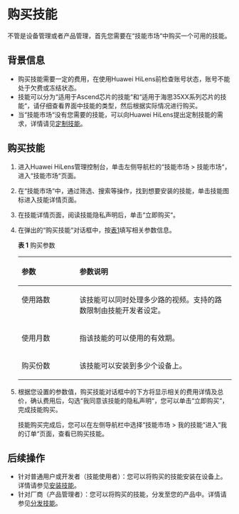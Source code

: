 # 购买技能<a name="hilens_02_0038"></a>

不管是设备管理或者产品管理，首先您需要在“技能市场“中购买一个可用的技能。

## 背景信息<a name="section5358520506"></a>

-   购买技能需要一定的费用，在使用Huawei HiLens前检查账号状态，账号不能处于欠费或冻结状态。
-   技能可以分为“适用于Ascend芯片的技能“和“适用于海思35XX系列芯片的技能“，请仔细查看界面中技能的类型，然后根据实际情况进行购买。
-   当“技能市场“没有您需要的技能，可以向Huawei HiLens提出定制技能的需求，详情请见[定制技能](定制技能.md)。

## 购买技能<a name="section1287161285014"></a>

1.  进入Huawei HiLens管理控制台，单击左侧导航栏的“技能市场 \> 技能市场“，进入“技能市场“页面。
2.  在“技能市场“中，通过筛选、搜索等操作，找到想要安装的技能，单击技能图标进入技能详情页面。
3.  在技能详情页面，阅读技能隐私声明后，单击“立即购买“。
4.  在弹出的“购买技能“对话框中，按[表1](#table98735435912)填写相关参数信息。

    **表 1**  购买参数

    <a name="table98735435912"></a>
    <table><thead align="left"><tr id="row138725416593"><th class="cellrowborder" valign="top" width="27.1%" id="mcps1.2.3.1.1"><p id="p68820543597"><a name="p68820543597"></a><a name="p68820543597"></a>参数</p>
    </th>
    <th class="cellrowborder" valign="top" width="72.89999999999999%" id="mcps1.2.3.1.2"><p id="p88835425910"><a name="p88835425910"></a><a name="p88835425910"></a>参数说明</p>
    </th>
    </tr>
    </thead>
    <tbody><tr id="row12888546598"><td class="cellrowborder" valign="top" width="27.1%" headers="mcps1.2.3.1.1 "><p id="p148855413591"><a name="p148855413591"></a><a name="p148855413591"></a>使用路数</p>
    </td>
    <td class="cellrowborder" valign="top" width="72.89999999999999%" headers="mcps1.2.3.1.2 "><p id="p5889549599"><a name="p5889549599"></a><a name="p5889549599"></a>该技能可以同时处理多少路的视频。支持的路数限制由技能开发者设定。</p>
    </td>
    </tr>
    <tr id="row16881754205914"><td class="cellrowborder" valign="top" width="27.1%" headers="mcps1.2.3.1.1 "><p id="p1288125411593"><a name="p1288125411593"></a><a name="p1288125411593"></a>使用月数</p>
    </td>
    <td class="cellrowborder" valign="top" width="72.89999999999999%" headers="mcps1.2.3.1.2 "><p id="p1788654175915"><a name="p1788654175915"></a><a name="p1788654175915"></a>指该技能的可以使用的有效期。</p>
    </td>
    </tr>
    <tr id="row1588654115918"><td class="cellrowborder" valign="top" width="27.1%" headers="mcps1.2.3.1.1 "><p id="p98855445916"><a name="p98855445916"></a><a name="p98855445916"></a>购买份数</p>
    </td>
    <td class="cellrowborder" valign="top" width="72.89999999999999%" headers="mcps1.2.3.1.2 "><p id="p108835410596"><a name="p108835410596"></a><a name="p108835410596"></a>该技能可以安装到多少个设备上。</p>
    </td>
    </tr>
    </tbody>
    </table>

5.  根据您设置的参数值，购买技能对话框中的下方将显示相关的费用详情及总价，确认费用后，勾选“我同意该技能的隐私声明“，您可以单击“立即购买“，完成技能购买。

    技能购买完成后，您可以在左侧导航栏中选择“技能市场 \> 我的技能“进入“我的订单“页面，查看已购买技能。


## 后续操作<a name="section1773953616315"></a>

-   针对普通用户或开发者（技能使用者）：您可以将购买的技能安装在设备上。详情请参见[安装技能](安装技能.md)。
-   针对厂商（产品管理者）：您可以将购买的技能，分发至您的产品中。详情请参见[分发技能](分发技能.md)。

